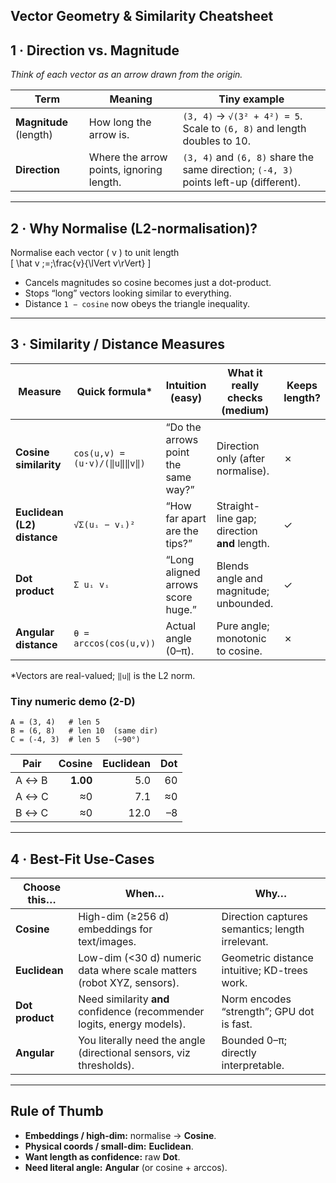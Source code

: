 ## Vector Geometry & Similarity Cheatsheet

## 1 · Direction vs. Magnitude  
*Think of each vector as an arrow drawn from the origin.*

| Term | Meaning | Tiny example |
|------|---------|--------------|
| **Magnitude** (length) | How long the arrow is. | `(3, 4)` → `√(3² + 4²) = 5`. Scale to `(6, 8)` and length doubles to 10. |
| **Direction** | Where the arrow points, ignoring length. | `(3, 4)` and `(6, 8)` share the same direction; `(-4, 3)` points left-up (different). |

---

## 2 · Why Normalise (L2-normalisation)?  

Normalise each vector \( v \) to unit length  
\[
\hat v \;=\;\frac{v}{\lVert v\rVert}
\]

* Cancels magnitudes so cosine becomes just a dot-product.  
* Stops “long” vectors looking similar to everything.  
* Distance `1 − cosine` now obeys the triangle inequality.

---

## 3 · Similarity / Distance Measures  

| Measure | Quick formula* | Intuition (easy) | What it really checks (medium) | Keeps length? |
|---------|----------------|------------------|--------------------------------|---------------|
| **Cosine similarity** | `cos(u,v) = (u·v)/(‖u‖‖v‖)` | “Do the arrows point the same way?” | Direction only (after normalise). | ✗ |
| **Euclidean (L2) distance** | `√Σ(uᵢ − vᵢ)²` | “How far apart are the tips?” | Straight-line gap; direction **and** length. | ✓ |
| **Dot product** | `Σ uᵢ vᵢ` | “Long aligned arrows score huge.” | Blends angle and magnitude; unbounded. | ✓ |
| **Angular distance** | `θ = arccos(cos(u,v))` | Actual angle (0–π). | Pure angle; monotonic to cosine. | ✗ |

\*Vectors are real-valued; `‖u‖` is the L2 norm.

### Tiny numeric demo (2-D)

```text
A = (3, 4)   # len 5
B = (6, 8)   # len 10  (same dir)
C = (-4, 3)  # len 5   (~90°)
```

| Pair | Cosine | Euclidean | Dot |
|------|-------:|----------:|----:|
| A ↔ B | **1.00** |  5.0 |  60 |
| A ↔ C |   ≈0    |  7.1 |  ≈0 |
| B ↔ C |   ≈0    | 12.0 |  –8 |

---

## 4 · Best-Fit Use-Cases  

| Choose this… | When… | Why… |
|--------------|-------|------|
| **Cosine** | High-dim (≥256 d) embeddings for text/images. | Direction captures semantics; length irrelevant. |
| **Euclidean** | Low-dim (<30 d) numeric data where scale matters (robot XYZ, sensors). | Geometric distance intuitive; KD-trees work. |
| **Dot product** | Need similarity **and** confidence (recommender logits, energy models). | Norm encodes “strength”; GPU dot is fast. |
| **Angular** | You literally need the angle (directional sensors, viz thresholds). | Bounded 0–π; directly interpretable. |

---

## Rule of Thumb  

* **Embeddings / high-dim:** normalise → **Cosine**.  
* **Physical coords / small-dim:** **Euclidean**.  
* **Want length as confidence:** raw **Dot**.  
* **Need literal angle:** **Angular** (or cosine + arccos).
